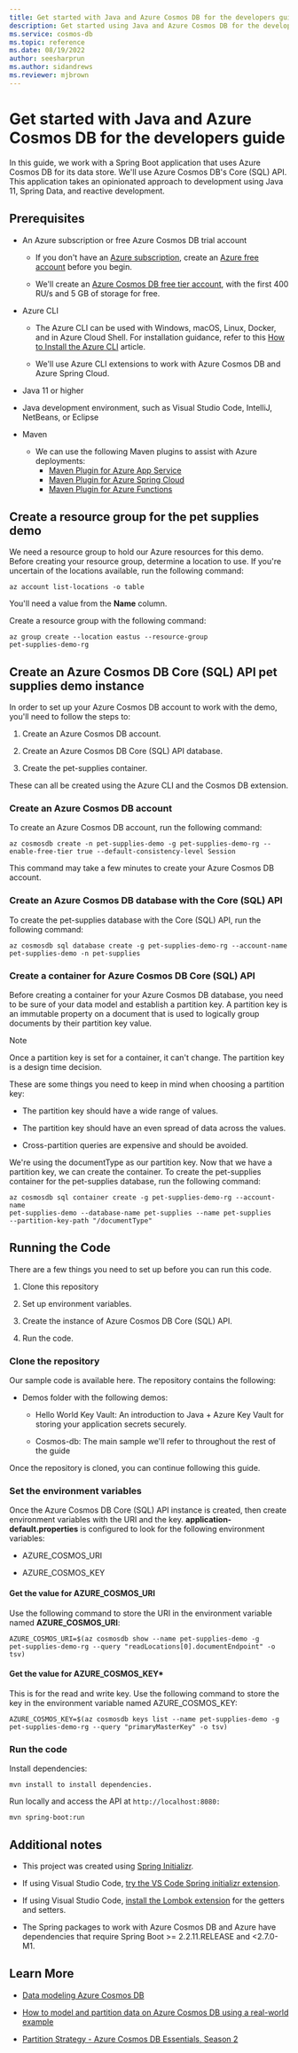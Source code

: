 ```yaml
---
title: Get started with Java and Azure Cosmos DB for the developers guide
description: Get started using Java and Azure Cosmos DB for the developers guide. 
ms.service: cosmos-db
ms.topic: reference
ms.date: 08/19/2022
author: seesharprun
ms.author: sidandrews
ms.reviewer: mjbrown
---
```


# Get started with Java and Azure Cosmos DB for the developers guide

In this guide, we work with a Spring Boot application that uses Azure Cosmos DB for its data store. We'll use Azure Cosmos DB's Core (SQL) API. This application takes an opinionated approach to development using Java 11, Spring Data, and reactive development.

## Prerequisites

- An Azure subscription or free Azure Cosmos DB trial account
  - If you don't have an [Azure subscription](https://docs.microsoft.com/azure/guides/developer/azure-developer-guide#understanding-accounts-subscriptions-and-billing), create an [Azure free account](https://azure.microsoft.com/free/?ref=microsoft.com&utm_source=microsoft.com&utm_medium=docs&utm_campaign=visualstudio) before you begin.

  - We'll create an [Azure Cosmos DB free tier account](https://docs.microsoft.com/azure/cosmos-db/optimize-dev-test#azure-cosmos-db-free-tier), with the first 400 RU/s and 5 GB of storage for free.

- Azure CLI
  - The Azure CLI can be used with Windows, macOS, Linux, Docker, and in Azure Cloud Shell. For installation guidance, refer to this [How to Install the Azure CLI](https://docs.microsoft.com/cli/azure/install-azure-cli) article.

  - We'll use Azure CLI extensions to work with Azure Cosmos DB and Azure Spring Cloud.

- Java 11 or higher

- Java development environment, such as Visual Studio Code, IntelliJ, NetBeans, or Eclipse

- Maven

  - We can use the following Maven plugins to assist with Azure deployments:
    - [Maven Plugin for Azure App Service](https://github.com/Microsoft/azure-maven-plugins/tree/develop/azure-webapp-maven-plugin)
    - [Maven Plugin for Azure Spring Cloud](https://github.com/microsoft/azure-maven-plugins/wiki/Azure-Spring-Cloud)
    - [Maven Plugin for Azure Functions](https://github.com/microsoft/azure-maven-plugins/wiki/Azure-Functions)

## Create a resource group for the pet supplies demo

We need a resource group to hold our Azure resources for this demo. Before creating your resource group, determine a location to use. If you're uncertain of the locations available, run the following command:

```azurecli
az account list-locations -o table
```

You'll need a value from the **Name** column.

Create a resource group with the following command:

```azurecli
az group create --location eastus --resource-group
pet-supplies-demo-rg
```

## Create an Azure Cosmos DB Core (SQL) API pet supplies demo instance

In order to set up your Azure Cosmos DB account to work with the demo, you'll need to follow the steps to:

1. Create an Azure Cosmos DB account.

1. Create an Azure Cosmos DB Core (SQL) API database.

1. Create the pet-supplies container.

These can all be created using the Azure CLI and the Cosmos DB extension.

### Create an Azure Cosmos DB account

To create an Azure Cosmos DB account, run the following command:

```azurelcli
az cosmosdb create -n pet-supplies-demo -g pet-supplies-demo-rg --enable-free-tier true --default-consistency-level Session
```

This command may take a few minutes to create your Azure Cosmos DB account.

### Create an Azure Cosmos DB database with the Core (SQL) API

To create the pet-supplies database with the Core (SQL) API, run the following command:

```azurecli
az cosmosdb sql database create -g pet-supplies-demo-rg --account-name
pet-supplies-demo -n pet-supplies
```

### Create a container for Azure Cosmos DB Core (SQL) API

Before creating a container for your Azure Cosmos DB database, you need to be sure of your data model and establish a partition key. A partition key is an immutable property on a document that is used to logically group documents by their partition key value.

> [!NOTE]
> Once a partition key is set for a container, it can't change. The partition key is a design time decision.

These are some things you need to keep in mind when choosing a partition key:

- The partition key should have a wide range of values.

- The partition key should have an even spread of data across the values.

- Cross-partition queries are expensive and should be avoided.

We're using the documentType as our partition key. Now that we have a partition key, we can create the container. To create the pet-supplies container for the pet-supplies database, run the following command:

```azurecli
az cosmosdb sql container create -g pet-supplies-demo-rg --account-name
pet-supplies-demo --database-name pet-supplies --name pet-supplies
--partition-key-path "/documentType"
```

## Running the Code

There are a few things you need to set up before you can run this code.

1. Clone this repository

1. Set up environment variables.

1. Create the instance of Azure Cosmos DB Core (SQL) API.

1. Run the code.

### Clone the repository

Our sample code is available here. The repository contains the following:

- Demos folder with the following demos:

  - Hello World Key Vault: An introduction to Java + Azure Key Vault for storing your application secrets securely.

  - Cosmos-db: The main sample we'll refer to throughout the rest of the guide

Once the repository is cloned, you can continue following this guide.

### Set the environment variables

Once the Azure Cosmos DB Core (SQL) API instance is created, then create environment variables with the URI and the key. **application-default.properties** is configured to look for the following environment variables:

- AZURE_COSMOS_URI

- AZURE_COSMOS_KEY

#### Get the value for AZURE_COSMOS_URI

Use the following command to store the URI in the environment variable named **AZURE_COSMOS_URI**:

```azurecli
AZURE_COSMOS_URI=$(az cosmosdb show --name pet-supplies-demo -g
pet-supplies-demo-rg --query "readLocations[0].documentEndpoint" -o
tsv)
```

#### Get the value for AZURE_COSMOS_KEY*

This is for the read and write key. Use the following command to store the key in the environment variable named AZURE_COSMOS_KEY:

```azurecli
AZURE_COSMOS_KEY=$(az cosmosdb keys list --name pet-supplies-demo -g
pet-supplies-demo-rg --query "primaryMasterKey" -o tsv)
```

### Run the code

Install dependencies:

```maven
mvn install to install dependencies.
```

Run locally and access the API at `http://localhost:8080:`

```maven
mvn spring-boot:run
```

## Additional notes

- This project was created using [Spring Initializr](https://start.spring.io/).

- If using Visual Studio Code, [try the VS Code Spring initializr extension](https://marketplace.visualstudio.com/items?itemName=vscjava.vscode-spring-initializr).

- If using Visual Studio Code, [install the Lombok extension](https://marketplace.visualstudio.com/items?itemName=GabrielBB.vscode-lombok) for the getters and setters.

- The Spring packages to work with Azure Cosmos DB and Azure have dependencies that require Spring Boot \>= 2.2.11.RELEASE and \<2.7.0-M1.

## Learn More

- [Data modeling Azure Cosmos DB](https://docs.microsoft.com/azure/cosmos-db/sql/modeling-data)

- [How to model and partition data on Azure Cosmos DB using a real-world example](https://docs.microsoft.com/azure/cosmos-db/sql/how-to-model-partition-example)

- [Partition Strategy - Azure Cosmos DB Essentials, Season 2](https://www.youtube.com/watch?v=QLgK8yhKd5U)
